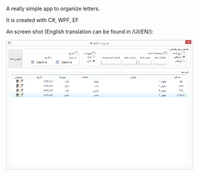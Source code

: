 A really simple app to organize letters.

It is created with C#, WPF, EF

An screen shot (English translation can be found in /UI/EN/):

![Alt text](https://raw.githubusercontent.com/ssz360/LetterOrgnizer/master/Images/Screenshot.JPG "Screenshot")

